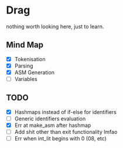 # Drag
nothing worth looking here, just to learn.

## Mind Map
- [x] Tokenisation
- [x] Parsing
- [x] ASM Generation
- [ ] Variables

## TODO
- [x] Hashmaps instead of if-else for identifiers
- [ ] Generic identifiers evaluation
- [X] Err at make_asm after hashmap
- [ ] Add shit other than exit functionality lmfao
- [ ] Err when int_lit begins with 0 (08, etc)
